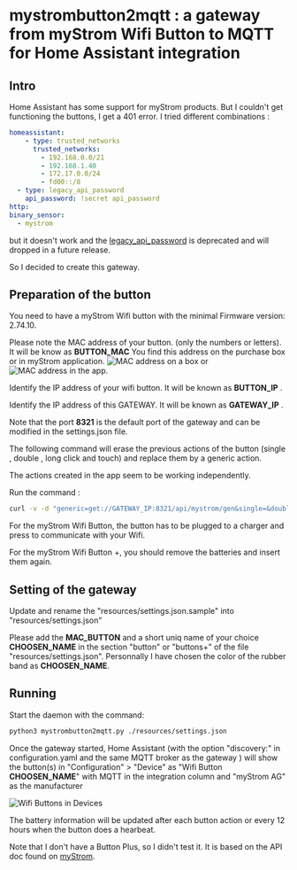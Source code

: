# mystrombutton2mqtt : a gateway from myStrom Wifi Button to MQTT for Home Assistant integration

## Intro

Home Assistant has some support for myStrom products. But I couldn't get functioning the buttons, I get a 401 error. I tried different combinations :
``` yaml
homeassistant:
    - type: trusted_networks
      trusted_networks:
        - 192.168.0.0/21
        - 192.168.1.40
        - 172.17.0.0/24
        - fd00::/8
  - type: legacy_api_password
    api_password: !secret api_password
http:
binary_sensor:
  - mystrom
```
but it doesn't work and the [legacy_api_password](https://www.home-assistant.io/docs/authentication/providers/#legacy-api-password) is deprecated and will dropped in a future release.

So I decided to create this gateway.

## Preparation of the button

You need to have a myStrom Wifi button with the minimal Firmware version: 2.74.10.

Please note the MAC address of your button. (only the numbers or letters). It will be know as __BUTTON_MAC__
You find this address on the purchase box or in myStrom application.
![MAC address on a box](https://raw.githubusercontent.com/djax666/mystrombutton2mqtt/master/static/macaddress_box.jpg) or 
![MAC address in the app.](https://raw.githubusercontent.com/djax666/mystrombutton2mqtt/master/static/macaddress_android.jpg)

Identify the IP address of your wifi button. It will be known as __BUTTON_IP__ .

Identify the IP address of this GATEWAY. It will be known as __GATEWAY_IP__ .

Note that the port __8321__ is the default port of the gateway and can be modified in the settings.json file.

The following command will erase the previous actions of the button (single , double , long click and touch) and replace them by a generic action.

The actions created in the app seem to be working independently. 

Run the command :
``` bash
curl -v -d "generic=get://GATEWAY_IP:8321/api/mystrom/gen&single=&double=&long=&touch=" http://BUTTON_IP/api/v1/device/BUTTON_MAC
```

For the myStrom Wifi Button, the button has to be plugged to a charger and press to communicate with your Wifi.

For the myStrom Wifi Button +, you should remove the batteries and insert them again.

## Setting of the gateway

Update and rename the "resources/settings.json.sample" into "resources/settings.json"

Please add the __MAC_BUTTON__ and a short uniq name of your choice __CHOOSEN_NAME__ in the section "button" or "buttons+" of the file "resources/settings.json". Personnally I have chosen the color of the rubber band as __CHOOSEN_NAME__.

## Running

Start the daemon with the command:
``` bash
python3 mystrombutton2mqtt.py ./resources/settings.json
```
Once the gateway started, Home Assistant (with the option "discovery:" in configuration.yaml and the same MQTT broker as the gateway ) will show the button(s) in "Configuration" > "Device" as "Wifi Button __CHOOSEN_NAME__" with MQTT in the integration column and "myStrom AG" as the manufacturer

![Wifi Buttons in Devices](https://raw.githubusercontent.com/djax666/mystrombutton2mqtt/master/static/devices.png)

The battery information will be updated after each button action or every 12 hours when the button does a hearbeat.

Note that I don't have a Button Plus, so I didn't test it. It is based on the API doc found on [myStrom](https://api.mystrom.ch/?version=latest).
